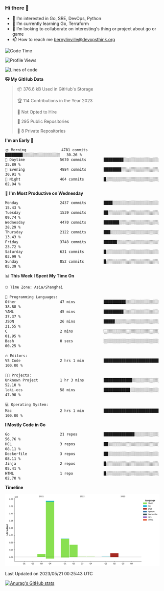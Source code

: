 ### Hi there 👋

- 👀 I’m interested in Go, SRE, DevOps, Python
- 🌱 I’m currently learning Go, Terraform
- 👯 I’m looking to collaborate on interesting's thing or project about go or game
- 📫 How to reach me bernylinville@devopsthink.org

<!--START_SECTION:waka-->
![Code Time](http://img.shields.io/badge/Code%20Time-271%20hrs%2026%20mins-blue)

![Profile Views](http://img.shields.io/badge/Profile%20Views-0-blue)

![Lines of code](https://img.shields.io/badge/From%20Hello%20World%20I%27ve%20Written-3.2%20million%20lines%20of%20code-blue)

**🐱 My GitHub Data** 

> 📦 376.6 kB Used in GitHub's Storage 
 > 
> 🏆 114 Contributions in the Year 2023
 > 
> 🚫 Not Opted to Hire
 > 
> 📜 295 Public Repositories 
 > 
> 🔑 8 Private Repositories 
 > 
**I'm an Early 🐤** 

```text
🌞 Morning                4781 commits        ████████░░░░░░░░░░░░░░░░░   30.26 % 
🌆 Daytime                5670 commits        █████████░░░░░░░░░░░░░░░░   35.89 % 
🌃 Evening                4884 commits        ████████░░░░░░░░░░░░░░░░░   30.91 % 
🌙 Night                  464 commits         █░░░░░░░░░░░░░░░░░░░░░░░░   02.94 % 
```
📅 **I'm Most Productive on Wednesday** 

```text
Monday                   2437 commits        ████░░░░░░░░░░░░░░░░░░░░░   15.43 % 
Tuesday                  1539 commits        ██░░░░░░░░░░░░░░░░░░░░░░░   09.74 % 
Wednesday                4470 commits        ███████░░░░░░░░░░░░░░░░░░   28.29 % 
Thursday                 2122 commits        ███░░░░░░░░░░░░░░░░░░░░░░   13.43 % 
Friday                   3748 commits        ██████░░░░░░░░░░░░░░░░░░░   23.72 % 
Saturday                 631 commits         █░░░░░░░░░░░░░░░░░░░░░░░░   03.99 % 
Sunday                   852 commits         █░░░░░░░░░░░░░░░░░░░░░░░░   05.39 % 
```


📊 **This Week I Spent My Time On** 

```text
🕑︎ Time Zone: Asia/Shanghai

💬 Programming Languages: 
Other                    47 mins             ██████████░░░░░░░░░░░░░░░   38.88 % 
YAML                     45 mins             █████████░░░░░░░░░░░░░░░░   37.37 % 
JSON                     26 mins             █████░░░░░░░░░░░░░░░░░░░░   21.55 % 
C                        2 mins              ░░░░░░░░░░░░░░░░░░░░░░░░░   01.95 % 
Bash                     0 secs              ░░░░░░░░░░░░░░░░░░░░░░░░░   00.25 % 

🔥 Editors: 
VS Code                  2 hrs 1 min         █████████████████████████   100.00 % 

🐱‍💻 Projects: 
Unknown Project          1 hr 3 mins         █████████████░░░░░░░░░░░░   52.10 % 
loki-ecs                 58 mins             ████████████░░░░░░░░░░░░░   47.90 % 

💻 Operating System: 
Mac                      2 hrs 1 min         █████████████████████████   100.00 % 
```

**I Mostly Code in Go** 

```text
Go                       21 repos            ██████████████░░░░░░░░░░░   56.76 % 
HCL                      3 repos             ██░░░░░░░░░░░░░░░░░░░░░░░   08.11 % 
Dockerfile               3 repos             ██░░░░░░░░░░░░░░░░░░░░░░░   08.11 % 
Jinja                    2 repos             █░░░░░░░░░░░░░░░░░░░░░░░░   05.41 % 
HTML                     1 repo              █░░░░░░░░░░░░░░░░░░░░░░░░   02.70 % 
```



**Timeline**

![Lines of Code chart](https://raw.githubusercontent.com/bernylinville/bernylinville/main/assets/bar_graph.png)


 Last Updated on 2023/05/21 00:25:43 UTC
<!--END_SECTION:waka-->

[![Anurag's GitHub stats](https://github-readme-stats.vercel.app/api?username=bernylinville)](https://github.com/anuraghazra/github-readme-stats)


<!--
**kylechou-dunk/kylechou-dunk** is a ✨ _special_ ✨ repository because its `README.md` (this file) appears on your GitHub profile.

Here are some ideas to get you started:

- 🔭 I’m currently working on ...
- 🌱 I’m currently learning ...
- 👯 I’m looking to collaborate on ...
- 🤔 I’m looking for help with ...
- 💬 Ask me about ...
- 📫 How to reach me: ...
- 😄 Pronouns: ...
- ⚡ Fun fact: ...
-->

